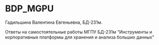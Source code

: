 # BDP_MGPU
Гадильшина Валентина Евгеньевна, БД-231м.

Ответы на самостоятельные работы МГПУ БД-231м "Инструменты и корпоративные платформы для хранения и анализа больших данных"
